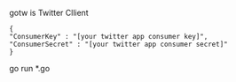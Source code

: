 gotw is Twitter Cllient 

```json:.credential
{
"ConsumerKey" : "[your twitter app consumer key]",
"ConsumerSecret" : "[your twitter app consumer secret]"
}
```

go run *.go
